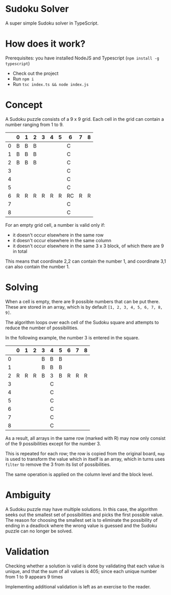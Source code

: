 # Sudoku Solver
A super simple Sudoku solver in TypeScript.

# How does it work?

Prerequisites: you have installed NodeJS and Typescript (`npm install -g typescript`)

* Check out the project
* Run `npm i`
* Run `tsc index.ts && node index.js`

# Concept

A Sudoku puzzle consists of a 9 x 9 grid. Each cell in the grid can contain a number ranging from 1 to 9.

|   | 0 | 1 | 2 | 3 | 4 | 5 | 6 | 7 | 8 |
|---|---|---|---|---|---|---|---|---|---|
| 0 | B | B | B |   |   |   | C |   |   |
| 1 | B | B | B |   |   |   | C |   |   |
| 2 | B | B | B |   |   |   | C |   |   |
| 3 |   |   |   |   |   |   | C |   |   |
| 4 |   |   |   |   |   |   | C |   |   |
| 5 |   |   |   |   |   |   | C |   |   |
| 6 | R | R | R | R | R | R | RC | R  | R |
| 7 |   |   |   |   |   |   | C |   |   |
| 8 |   |   |   |   |   |   | C |   |   |

For an empty grid cell, a number is valid only if:

* it doesn't occur elsewhere in the same row
* it doesn't occur elsewhere in the same column
* it doesn't occur elsewhere in the same 3 x 3 block, of which there are 9 in total

This means that coordinate 2,2 can contain the number 1, and coordinate 3,1 can also contain the number 1.

# Solving

When a cell is empty, there are 9 possible numbers that can be put there. These are stored in an array, which is by default `[1, 2, 3, 4, 5, 6, 7, 8, 9]`.

The algorithm loops over each cell of the Sudoku square and attempts to reduce the number of possibilities.

In the following example, the number 3 is entered in the square.

|   | 0 | 1 | 2 | 3 | 4 | 5 | 6 | 7 | 8 |
|---|---|---|---|---|---|---|---|---|---|
| 0 |   |   |   | B | B | B |   |   |   |
| 1 |   |   |   | B | B | B |   |   |   |
| 2 | R | R | R | B | 3 | B | R | R | R |
| 3 |   |   |   |   | C |   |   |   |   |
| 4 |   |   |   |   | C |   |   |   |   |
| 5 |   |   |   |   | C |   |   |   |   |
| 6 |   |   |   |   | C |   |   |   |   |
| 7 |   |   |   |   | C |   |   |   |   |
| 8 |   |   |   |   | C |   |   |   |   |

As a result, all arrays in the same row (marked with R) may now only consist of the 9 possibilities except for the number 3. 

This is repeated for each row; the row is copied from the original board, `map` is used to transform the value which in itself is an array, which in turns uses `filter` to remove the 3 from its list of possibilities.

The same operation is applied on the column level and the block level.

# Ambiguity

A Sudoku puzzle may have multiple solutions. In this case, the algorithm seeks out the smallest set of possibilities and picks the first possible value. The reason for choosing the smallest set is to eliminate the possibility of ending in a deadlock where the wrong value is guessed and the Sudoku puzzle can no longer be solved.

# Validation

Checking whether a solution is valid is done by validating that each value is unique, and that the sum of all values is 405; since each unique number from 1 to 9 appears 9 times

Implementing additional validation is left as an exercise to the reader.
